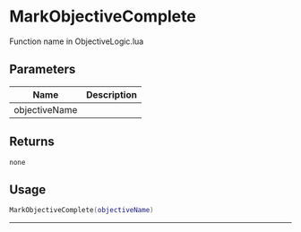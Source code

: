 # MarkObjectiveComplete

Function name in ObjectiveLogic.lua

## Parameters

| Name          | Description |
| ------------- | ----------- |
| objectiveName |             |

## Returns

`none`

## Usage

```lua
MarkObjectiveComplete(objectiveName)
```

---
